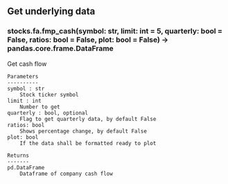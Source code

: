 ## Get underlying data 
### stocks.fa.fmp_cash(symbol: str, limit: int = 5, quarterly: bool = False, ratios: bool = False, plot: bool = False) -> pandas.core.frame.DataFrame

Get cash flow

    Parameters
    ----------
    symbol : str
        Stock ticker symbol
    limit : int
        Number to get
    quarterly : bool, optional
        Flag to get quarterly data, by default False
    ratios: bool
        Shows percentage change, by default False
    plot: bool
        If the data shall be formatted ready to plot

    Returns
    -------
    pd.DataFrame
        Dataframe of company cash flow
